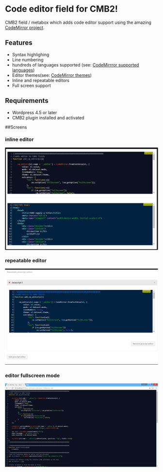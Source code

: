 Code editor field for CMB2!
=======================================
CMB2 field / metabox which adds code editor support using the
amazing [CodeMirror project](https://codemirror.net).

## Features
* Syntax highlighing
* Line numbering
* hundreds of languages supported (see: [CodeMirrror supported languages](https://codemirror.net/mode))
* Editor themes(see: [CodeMirror themes](https://codemirror.net/demo/theme.html))
* Inline and repeatable editors
* Full screen support

## Requirements
* Wordpress 4.5 or later
* CMB2 plugin installed and activated

##Screens
### inline editor
![screen1](screenshot1.png)
### repeatable editor
![screen2](screenshot2.png)
### editor fullscreen mode
![screen3](screenshot3.png)